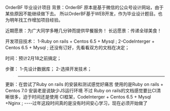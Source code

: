 ﻿OrderBF 毕业设计项目
背景：OrderBF 原本是基于微信的公众号设计网站，由于某些原因不能继续做下去。
所以OrderBF基于WEB开发，作为毕业设计题目。也为明年找工作增加项目经验。

近期愿景：为广大同学多睡几分钟而提供早餐服务！
长远愿景：传递全球美食！

开发项目技术：
			1-Ruby on rails + Centos 6.5 + Mysql ;
			2-CodeInterger + Centos 6.5 + Mysql ;
还没有订好，先看看双方的文档在决定；

时间：预计2月18之前搞定；

步骤：
		1-先设计数据库；
		2-选择开发技术；

>------------------------------------
更新：在尝试了Ruby on rails 的安装和测试感觉好痛苦
使用的是Ruby on rails + Centos 7.0 安装老是说缺少JS运行环境
不过 Ruby on rails的文档感觉要比CI清晰很多，迫于时间还是使用
CI框架，CodeInterger + Centos 6.5 + Mysql +Nginx ;
----过年这段时间真的是没有时间安心学习，现在必须开始做了